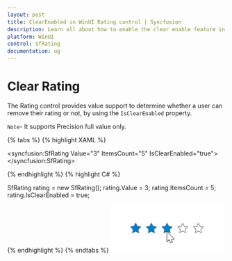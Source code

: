 ```yaml
---
layout: post
title: ClearEnabled in WinUI Rating control | Syncfusion
description: Learn all about how to enable the clear enable feature in the Rating control the user can remove their rating or not.
platform: WinUI
control: SfRating
documentation: ug
---
```


# Clear Rating

The Rating control provides value support to determine whether a user can remove their rating or not, by using the `IsClearEnabled` property.

`Note`- It supports Precision full value only.

{% tabs %}
{% highlight XAML %}

<syncfusion:SfRating Value="3"
     ItemsCount="5" IsClearEnabled="true">
</syncfusion:SfRating>

{% endhighlight %}
{% highlight C# %}

SfRating rating = new SfRating();
rating.Value = 3;
rating.ItemsCount = 5;
rating.IsClearEnabled = true;

{% endhighlight %}
{% endtabs %}
![IsClearEnabled customization in WinUI Rating control](Rating_images/winui_rating_isclearenabled.gif)
